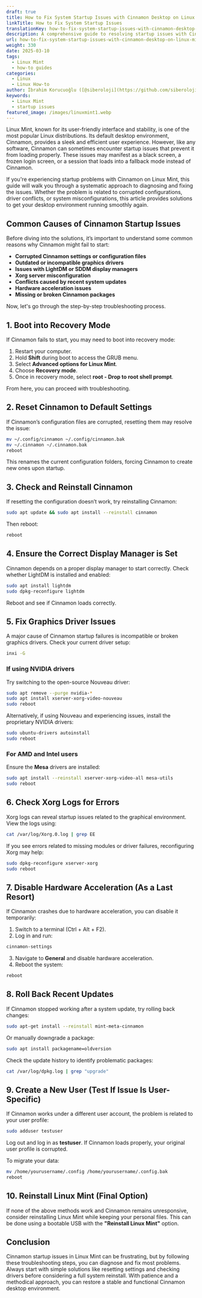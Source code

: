 ```yaml
---
draft: true
title: How to Fix System Startup Issues with Cinnamon Desktop on Linux Mint
linkTitle: How to Fix System Startup Issues
translationKey: how-to-fix-system-startup-issues-with-cinnamon-desktop-on-linux-mint
description: A comprehensive guide to resolving startup issues with Cinnamon Desktop on Linux Mint.
url: how-to-fix-system-startup-issues-with-cinnamon-desktop-on-linux-mint
weight: 330
date: 2025-03-10
tags:
  - Linux Mint
  - how-to guides
categories:
  - Linux
  - Linux How-to
author: İbrahim Korucuoğlu ([@siberoloji](https://github.com/siberoloji))
keywords:
  - Linux Mint
  - startup issues
featured_image: /images/linuxmint1.webp
---
```

Linux Mint, known for its user-friendly interface and stability, is one of the most popular Linux distributions. Its default desktop environment, Cinnamon, provides a sleek and efficient user experience. However, like any software, Cinnamon can sometimes encounter startup issues that prevent it from loading properly. These issues may manifest as a black screen, a frozen login screen, or a session that loads into a fallback mode instead of Cinnamon.

If you're experiencing startup problems with Cinnamon on Linux Mint, this guide will walk you through a systematic approach to diagnosing and fixing the issues. Whether the problem is related to corrupted configurations, driver conflicts, or system misconfigurations, this article provides solutions to get your desktop environment running smoothly again.

## Common Causes of Cinnamon Startup Issues

Before diving into the solutions, it’s important to understand some common reasons why Cinnamon might fail to start:

- **Corrupted Cinnamon settings or configuration files**
- **Outdated or incompatible graphics drivers**
- **Issues with LightDM or SDDM display managers**
- **Xorg server misconfiguration**
- **Conflicts caused by recent system updates**
- **Hardware acceleration issues**
- **Missing or broken Cinnamon packages**

Now, let's go through the step-by-step troubleshooting process.

## 1. Boot into Recovery Mode

If Cinnamon fails to start, you may need to boot into recovery mode:

1. Restart your computer.
2. Hold **Shift** during boot to access the GRUB menu.
3. Select **Advanced options for Linux Mint**.
4. Choose **Recovery mode**.
5. Once in recovery mode, select **root - Drop to root shell prompt**.

From here, you can proceed with troubleshooting.

## 2. Reset Cinnamon to Default Settings

If Cinnamon’s configuration files are corrupted, resetting them may resolve the issue:

```bash
mv ~/.config/cinnamon ~/.config/cinnamon.bak
mv ~/.cinnamon ~/.cinnamon.bak
reboot
```

This renames the current configuration folders, forcing Cinnamon to create new ones upon startup.

## 3. Check and Reinstall Cinnamon

If resetting the configuration doesn’t work, try reinstalling Cinnamon:

```bash
sudo apt update && sudo apt install --reinstall cinnamon
```

Then reboot:

```bash
reboot
```

## 4. Ensure the Correct Display Manager is Set

Cinnamon depends on a proper display manager to start correctly. Check whether LightDM is installed and enabled:

```bash
sudo apt install lightdm
sudo dpkg-reconfigure lightdm
```

Reboot and see if Cinnamon loads correctly.

## 5. Fix Graphics Driver Issues

A major cause of Cinnamon startup failures is incompatible or broken graphics drivers. Check your current driver setup:

```bash
inxi -G
```

### If using NVIDIA drivers

Try switching to the open-source Nouveau driver:

```bash
sudo apt remove --purge nvidia-*
sudo apt install xserver-xorg-video-nouveau
sudo reboot
```

Alternatively, if using Nouveau and experiencing issues, install the proprietary NVIDIA drivers:

```bash
sudo ubuntu-drivers autoinstall
sudo reboot
```

### For AMD and Intel users

Ensure the **Mesa** drivers are installed:

```bash
sudo apt install --reinstall xserver-xorg-video-all mesa-utils
sudo reboot
```

## 6. Check Xorg Logs for Errors

Xorg logs can reveal startup issues related to the graphical environment. View the logs using:

```bash
cat /var/log/Xorg.0.log | grep EE
```

If you see errors related to missing modules or driver failures, reconfiguring Xorg may help:

```bash
sudo dpkg-reconfigure xserver-xorg
sudo reboot
```

## 7. Disable Hardware Acceleration (As a Last Resort)

If Cinnamon crashes due to hardware acceleration, you can disable it temporarily:

1. Switch to a terminal (Ctrl + Alt + F2).
2. Log in and run:

```bash
cinnamon-settings
```

3. Navigate to **General** and disable hardware acceleration.
4. Reboot the system:

```bash
reboot
```

## 8. Roll Back Recent Updates

If Cinnamon stopped working after a system update, try rolling back changes:

```bash
sudo apt-get install --reinstall mint-meta-cinnamon
```

Or manually downgrade a package:

```bash
sudo apt install packagename=oldversion
```

Check the update history to identify problematic packages:

```bash
cat /var/log/dpkg.log | grep "upgrade"
```

## 9. Create a New User (Test If Issue Is User-Specific)

If Cinnamon works under a different user account, the problem is related to your user profile:

```bash
sudo adduser testuser
```

Log out and log in as **testuser**. If Cinnamon loads properly, your original user profile is corrupted.

To migrate your data:

```bash
mv /home/yourusername/.config /home/yourusername/.config.bak
reboot
```

## 10. Reinstall Linux Mint (Final Option)

If none of the above methods work and Cinnamon remains unresponsive, consider reinstalling Linux Mint while keeping your personal files. This can be done using a bootable USB with the **"Reinstall Linux Mint"** option.

## Conclusion

Cinnamon startup issues in Linux Mint can be frustrating, but by following these troubleshooting steps, you can diagnose and fix most problems. Always start with simple solutions like resetting settings and checking drivers before considering a full system reinstall. With patience and a methodical approach, you can restore a stable and functional Cinnamon desktop environment.
